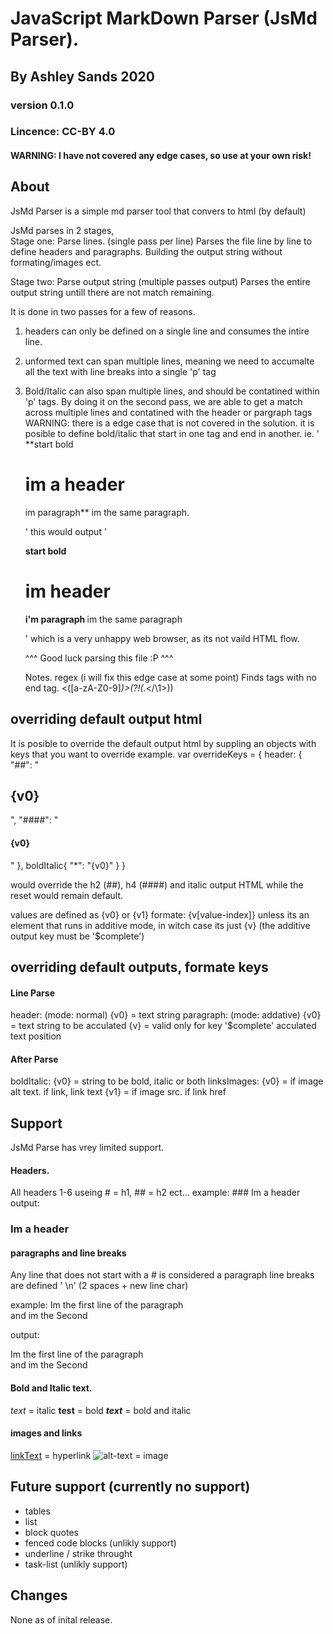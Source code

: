 # JavaScript MarkDown Parser (JsMd Parser).
## By Ashley Sands 2020 
### version 0.1.0
### Lincence: CC-BY 4.0
#### WARNING: I have not covered any edge cases, so use at your own risk!

## About 
JsMd Parser is a simple md parser tool that convers to html (by default)

JsMd parses in 2 stages,  
Stage one: Parse lines.                 (single pass per line)
Parses the file line by line to define headers and paragraphs.
Building the output string without formating/images ect.

Stage two: Parse output string          (multiple passes output)
Parses the entire output string untill there are not match remaining.

It is done in two passes for a few of reasons.
1. headers can only be defined on a single line and consumes the intire line.
2. unformed text can span multiple lines, meaning we need to accumalte all the text with line breaks
   into a single 'p' tag

3. Bold/Italic can also span multiple lines, and should be contatined within 'p' tags.
   By doing it on the second pass, we are able to get a match across multiple lines
   and contatined with the header or pargraph tags
   WARNING: there is a edge case that is not covered in the solution.
   it is posible to define bold/italic that start in one tag and end in another.
   ie.
   '
   **start bold
   # im a header
   im paragraph** im the same paragraph.

   '
    this would output
    '<p><b>start bold</p><h1>im header</h1><p>i'm paragraph </b> im the same paragraph</p>'
    which is a very unhappy web browser, as its not vaild HTML flow.
    
    ^^^ Good luck parsing this file :P ^^^

    Notes. regex (i will fix this edge case at some point)
    Finds tags with no end tag.
    <([a-zA-Z0-9]*)>(?!(.*<\/\1>))

## overriding default output html
It is posible to override the default output html by suppling an objects with keys that you want to override
example.
var overrideKeys = {
    header: {
        "##": "<h2 class='myClass'>{v0}</h2>",
        "####": "<h4 class='myClass'>{v0}</h4>"
    },
    boldItalic{
        "*": "<span class='MyItalicClass'>{v0}</span>"
    }
}

would override the h2 (##), h4 (####) and italic output HTML while the reset would remain default.

values are defined as {v0} or {v1} formate: {v[value-index]}
unless its an element that runs in additive mode, in witch case its just {v} (the additive output key must be '$complete')

## overriding default outputs, formate keys
#### Line Parse
header:     (mode: normal)
{v0}    = text string
paragraph:  (mode: addative)
{v0}    = text string to be acculated
{v}     = valid only for key '$complete' acculated text position

#### After Parse
boldItalic:
{v0}    = string to be bold, italic or both
linksImages:
{v0}    = if image alt text. if link, link text
{v1}    = if image src. if link href



## Support
JsMd Parse has vrey limited support.

#### Headers.
All headers 1-6 useing # = h1, ## = h2 ect...
example: ### Im a header
output: <h3> Im a header </h3>

#### paragraphs and line breaks
Any line that does not start with a # is considered a paragraph
line breaks are defined '  \n' (2 spaces + new line char)

example: 
Im the first line of the paragraph  
and im the Second

output: 
<p>Im the first line of the paragraph<br />and im the Second</p>

#### Bold and Italic text.
*text*     = italic
**test**   = bold
***text*** = bold and italic

#### images and links
[linkText](link-href) = hyperlink
![alt-text](image-src) = image

## Future support (currently no support)
- tables  
- list  
- block quotes  
- fenced code blocks (unlikly support)  
- underline / strike throught  
- task-list (unlikly support)  

## Changes
None as of inital release.
